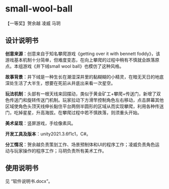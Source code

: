 # small-wool-ball
【一等奖】贺余越 凌威 马玥

## 设计说明书

**创意来源**：创意来自于知名攀爬游戏《getting over it with bennett foddy》，该游戏基本机制十分简单，但难度变态，在向上攀爬的过程中稍有不慎就会跌落原点。本组游戏《井下绒small wool ball》也模仿了这种风格。

**故事背景**：井下绒是一种生长在潮湿深井里的黏糊糊的小精灵，在暗无天日的地底深处生活了大半生，想要在死前从井底出来看一次星空。

**玩法机制**：头部有一根天线来回摆动，类似于黄金矿工+攀爬+传送门，新增了双色传送门和旋转传送门机制。玩家拉动下方滑竿控制角色左右移动，点击屏幕其他区域使角色头顶天线伸长黏住平台两侧半圆形的区域从而实现攀爬，利用各种传送门，吃掉星星，升高海拔。在攀爬过程中若不慎跌落，则须重头开始。

**美术呈现**：竖屏游戏，手绘像素风。

**开发工具及版本**：unity2021.3.6f1c1，C#。

**分工情况**：贺余越负责策划工作、场景预制体和UI的程序工作；凌威负责角色运动与玩家操作的程序工作；马玥负责所有美术工作。

## 使用说明书
见 “软件说明书.docx”。
